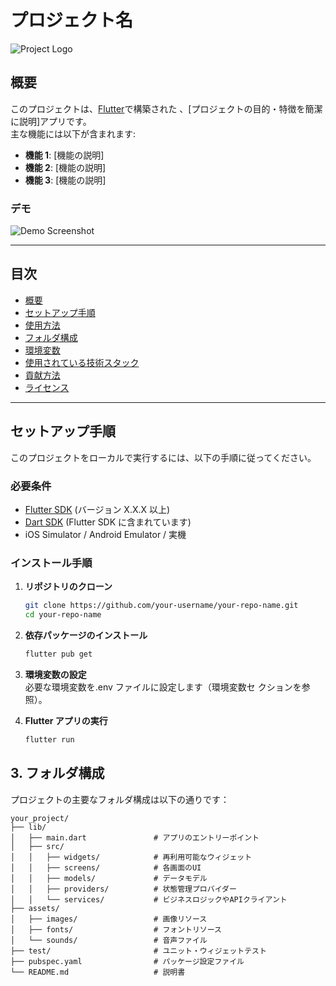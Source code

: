 # プロジェクト名

![Project Logo](path/to/logo.png)

<!-- ロゴがある場合、画像のパスを指定してください -->

## 概要

このプロジェクトは、[Flutter](https://flutter.dev/)で構築された
、[プロジェクトの目的・特徴を簡潔に説明]アプリです。  
主な機能には以下が含まれます:

- **機能 1**: [機能の説明]
- **機能 2**: [機能の説明]
- **機能 3**: [機能の説明]

### デモ

<!-- 必要に応じてアプリのスクリーンショットやデモ動画のリンクを追加します -->

![Demo Screenshot](path/to/screenshot.png)

---

## 目次

- [概要](#概要)
- [セットアップ手順](#セットアップ手順)
- [使用方法](#使用方法)
- [フォルダ構成](#フォルダ構成)
- [環境変数](#環境変数)
- [使用されている技術スタック](#使用されている技術スタック)
- [貢献方法](#貢献方法)
- [ライセンス](#ライセンス)

---

## セットアップ手順

このプロジェクトをローカルで実行するには、以下の手順に従ってください。

### 必要条件

- [Flutter SDK](https://flutter.dev/docs/get-started/install) (バージョン X.X.X
  以上)
- [Dart SDK](https://dart.dev/get-dart) (Flutter SDK に含まれています)
- iOS Simulator / Android Emulator / 実機

### インストール手順

1. **リポジトリのクローン**

   ```bash
   git clone https://github.com/your-username/your-repo-name.git
   cd your-repo-name
   ```

2. **依存パッケージのインストール**

   ```bash
   flutter pub get
   ```

3. **環境変数の設定**<br/> 必要な環境変数を.env ファイルに設定します（環境変数セ
   クションを参照）。

4. **Flutter アプリの実行**<br/>
   ```bash
   flutter run
   ```

## 3. フォルダ構成

プロジェクトの主要なフォルダ構成は以下の通りです：

```plaintext
your_project/
├── lib/
│   ├── main.dart               # アプリのエントリーポイント
│   ├── src/
│   │   ├── widgets/            # 再利用可能なウィジェット
│   │   ├── screens/            # 各画面のUI
│   │   ├── models/             # データモデル
│   │   ├── providers/          # 状態管理プロバイダー
│   │   └── services/           # ビジネスロジックやAPIクライアント
├── assets/
│   ├── images/                 # 画像リソース
│   ├── fonts/                  # フォントリソース
│   └── sounds/                 # 音声ファイル
├── test/                       # ユニット・ウィジェットテスト
├── pubspec.yaml                # パッケージ設定ファイル
└── README.md                   # 説明書
```
